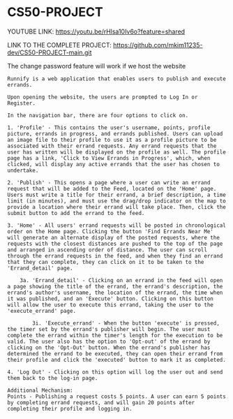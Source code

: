 # CS50-PROJECT
YOUTUBE LINK: https://youtu.be/rHlsa10Iv6o?feature=shared

LINK TO THE COMPLETE PROJECT: https://github.com/mkim11235-dev/CS50-PROJECT-main.git

The change password feature will work if we host the website

    Runnify is a web application that enables users to publish and execute errands.

    Upon opening the website, the users are prompted to Log In or Register. 

    In the navigation bar, there are four options to click on. 

    1. 'Profile' - This contains the user's username, points, profile picture, errands in progress, and errands published. Users can upload an image file to their profile to use it as a profile picture to be associated with their errand requests. Any errand requests that the user has written will be displayed on the profile as well. The profile page has a link, 'Click to View Errands in Progress', which, when clicked, will display any active errands that the user has chosen to undertake. 

    2. 'Publish' - This opens a page where a user can write an errand request that will be added to the Feed, located on the 'Home' page. Users must write a title for their errand, a brief description, a time limit (in minutes), and must use the drag/drop indicator on the map to provide a location where their errand will take place. Then, click the submit button to add the errand to the feed. 

    3. 'Home' - All users' errand requests will be posted in chronological order on the Home page. Clicking the button 'Find Errands Near Me' will generate an alternate display of the posted requests, where the requests with the closest distances are pushed to the top of the page and arranged in ascending order of distance. The user can scroll through the errand requests in the feed, and when they find an errand that they can complete, they can click on it to be taken to the 'Errand_detail' page. 

        3a. 'Errand_detail' - Clicking on an errand in the feed will open a page showing the title of the errand, the errand's description, the errand's author's username, the location of the errand, the time when it was published, and an 'Execute' button. Clicking on this button will allow the user to execute this errand, taking the user to the 'execute_errand' page. 

            3i. 'Execute_errand' - When the button 'execute' is pressed, the timer set by the errand's publisher will begin. The user must complete the errand within the timer's length for the execution to be valid. The user also has the option to 'Opt-out' of the errand by clicking on the 'Opt-Out' button. When the errand's publisher has determined the errand to be executed, they can open their errand from their profile and click the 'executed' button to mark it as completed. 

    4. 'Log Out' - Clicking on this option will log the user out and send them back to the log-in page. 

    Additional Mechanism: 
    Points - Publishing a request costs 5 points. A user can earn 5 points by completing errand requests, and will gain 20 points after completing their profile and logging in. 

